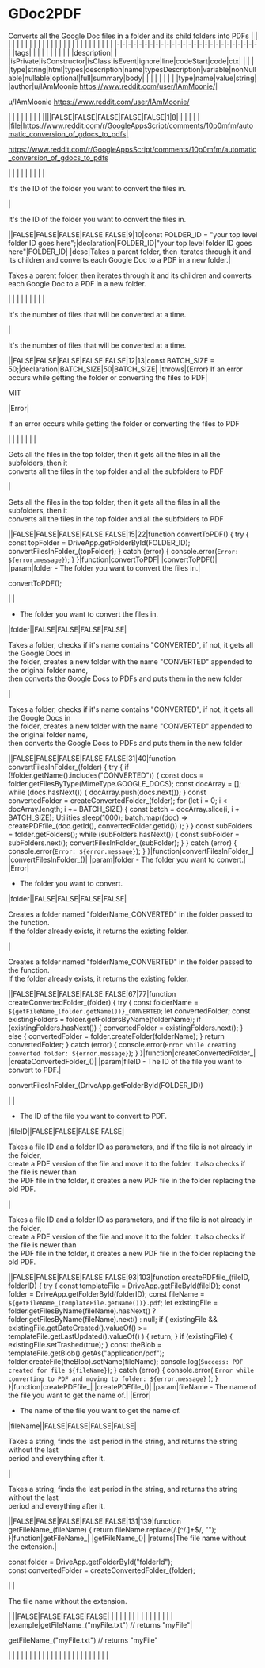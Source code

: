 # GDoc2PDF
Converts all the Google Doc files in a folder and its child folders into PDFs
| | | | | | | | | | | | | | | | | | | | | | | | | | |
|-|-|-|-|-|-|-|-|-|-|-|-|-|-|-|-|-|-|-|-|-|-|-|-|-|-|
|tags| | | | | | | | | | |description| | |isPrivate|isConstructor|isClass|isEvent|ignore|line|codeStart|code|ctx| | | |
|type|string|html|types|description|name|typesDescription|variable|nonNullable|nullable|optional|full|summary|body| | | | | | | | |type|name|value|string|
|author|u/IAmMoonie <https://www.reddit.com/user/IAmMoonie/>|<p>u/IAmMoonie <a href="https://www.reddit.com/user/IAmMoonie/">https://www.reddit.com/user/IAmMoonie/</a></p>| | | | | | | | ||||FALSE|FALSE|FALSE|FALSE|FALSE|1|8| | | | | |
|file|https://www.reddit.com/r/GoogleAppsScript/comments/10p0mfm/automatic_conversion_of_gdocs_to_pdfs|<p>https://www.reddit.com/r/GoogleAppsScript/comments/10p0mfm/automatic_conversion_of_gdocs_to_pdfs</p>| | | | | | | | |<p>It's the ID of the folder you want to convert the files in.</p>|<p>It's the ID of the folder you want to convert the files in.</p>||FALSE|FALSE|FALSE|FALSE|FALSE|9|10|const FOLDER_ID = "your top level folder ID goes here";|declaration|FOLDER_ID|"your top level folder ID goes here"|FOLDER_ID|
|desc|Takes a parent folder, then iterates through it and its children and converts each Google Doc to a PDF in a new folder.|<p>Takes a parent folder, then iterates through it and its children and converts each Google Doc to a PDF in a new folder.</p>| | | | | | | | |<p>It's the number of files that will be converted at a time.</p>|<p>It's the number of files that will be converted at a time.</p>||FALSE|FALSE|FALSE|FALSE|FALSE|12|13|const BATCH_SIZE = 50;|declaration|BATCH_SIZE|50|BATCH_SIZE|
|throws|{Error} If an error occurs while getting the folder or converting the files to PDF|<p>MIT</p>|Error|<p>If an error occurs while getting the folder or converting the files to PDF</p>| | | | | | |<p>Gets all the files in the top folder, then it gets all the files in all the subfolders, then it<br /> converts all the files in the top folder and all the subfolders to PDF</p>|<p>Gets all the files in the top folder, then it gets all the files in all the subfolders, then it<br /> converts all the files in the top folder and all the subfolders to PDF</p>||FALSE|FALSE|FALSE|FALSE|FALSE|15|22|function convertToPDF() {   try {     const topFolder = DriveApp.getFolderById(FOLDER_ID);     convertFilesInFolder_(topFolder);   } catch (error) {     console.error(`Error: ${error.message}`);   } }|function|convertToPDF| |convertToPDF()|
|param|folder - The folder you want to convert the files in.|<p>convertToPDF();</p>| |<ul> <li>The folder you want to convert the files in.</li> </ul>|folder||FALSE|FALSE|FALSE|FALSE|<p>Takes a folder, checks if it's name contains "CONVERTED", if not, it gets all the Google Docs in<br /> the folder, creates a new folder with the name "CONVERTED" appended to the original folder name,<br /> then converts the Google Docs to PDFs and puts them in the new folder</p>|<p>Takes a folder, checks if it's name contains "CONVERTED", if not, it gets all the Google Docs in<br /> the folder, creates a new folder with the name "CONVERTED" appended to the original folder name,<br /> then converts the Google Docs to PDFs and puts them in the new folder</p>||FALSE|FALSE|FALSE|FALSE|FALSE|31|40|function convertFilesInFolder_(folder) {   try {     if (!folder.getName().includes("CONVERTED")) {       const docs = folder.getFilesByType(MimeType.GOOGLE_DOCS);       const docArray = [];       while (docs.hasNext()) {         docArray.push(docs.next());       }       const convertedFolder = createConvertedFolder_(folder);       for (let i = 0; i < docArray.length; i += BATCH_SIZE) {         const batch = docArray.slice(i, i + BATCH_SIZE);         Utilities.sleep(1000);         batch.map((doc) =>           createPDFfile_(doc.getId(), convertedFolder.getId())         );       }     }     const subFolders = folder.getFolders();     while (subFolders.hasNext()) {       const subFolder = subFolders.next();       convertFilesInFolder_(subFolder);     }   } catch (error) {     console.error(`Error: ${error.message}`);   } }|function|convertFilesInFolder_| |convertFilesInFolder_()|
|param|folder - The folder you want to convert.| |Error|<ul> <li>The folder you want to convert.</li> </ul>|folder||FALSE|FALSE|FALSE|FALSE|<p>Creates a folder named "folderName_CONVERTED" in the folder passed to the function.<br /> If the folder already exists, it returns the existing folder.</p>|<p>Creates a folder named "folderName_CONVERTED" in the folder passed to the function.<br /> If the folder already exists, it returns the existing folder.</p>||FALSE|FALSE|FALSE|FALSE|FALSE|67|77|function createConvertedFolder_(folder) {   try {     const folderName = `${getFileName_(folder.getName())}_CONVERTED`;     let convertedFolder;     const existingFolders = folder.getFoldersByName(folderName);     if (existingFolders.hasNext()) {       convertedFolder = existingFolders.next();     } else {       convertedFolder = folder.createFolder(folderName);     }     return convertedFolder;   } catch (error) {     console.error(`Error while creating converted folder: ${error.message}`);   } }|function|createConvertedFolder_| |createConvertedFolder_()|
|param|fileID - The ID of the file you want to convert to PDF.|<p>convertFilesInFolder_(DriveApp.getFolderById(FOLDER_ID))</p>| |<ul> <li>The ID of the file you want to convert to PDF.</li> </ul>|fileID||FALSE|FALSE|FALSE|FALSE|<p>Takes a file ID and a folder ID as parameters, and if the file is not already in the folder,<br /> create a PDF version of the file and move it to the folder. It also checks if the file is newer than<br /> the PDF file in the folder, it creates a new PDF file in the folder replacing the old PDF.</p>|<p>Takes a file ID and a folder ID as parameters, and if the file is not already in the folder,<br /> create a PDF version of the file and move it to the folder. It also checks if the file is newer than<br /> the PDF file in the folder, it creates a new PDF file in the folder replacing the old PDF.</p>||FALSE|FALSE|FALSE|FALSE|FALSE|93|103|function createPDFfile_(fileID, folderID) {   try {     const templateFile = DriveApp.getFileById(fileID);     const folder = DriveApp.getFolderById(folderID);     const fileName = `${getFileName_(templateFile.getName())}.pdf`;     let existingFile = folder.getFilesByName(fileName).hasNext()       ? folder.getFilesByName(fileName).next()       : null;     if (       existingFile &&       existingFile.getDateCreated().valueOf() >=         templateFile.getLastUpdated().valueOf()     ) {       return;     }     if (existingFile) {       existingFile.setTrashed(true);     }     const theBlob = templateFile.getBlob().getAs("application/pdf");     folder.createFile(theBlob).setName(fileName);     console.log(`Success: PDF created for file ${fileName}`);   } catch (error) {     console.error(       `Error while converting to PDF and moving to folder: ${error.message}`     );   } }|function|createPDFfile_| |createPDFfile_()|
|param|fileName - The name of the file you want to get the name of.| |Error|<ul> <li>The name of the file you want to get the name of.</li> </ul>|fileName||FALSE|FALSE|FALSE|FALSE|<p>Takes a string, finds the last period in the string, and returns the string without the last<br /> period and everything after it.</p>|<p>Takes a string, finds the last period in the string, and returns the string without the last<br /> period and everything after it.</p>||FALSE|FALSE|FALSE|FALSE|FALSE|131|139|function getFileName_(fileName) {   return fileName.replace(/\.[^/.]+$/, ""); }|function|getFileName_| |getFileName_()|
|returns|The file name without the extension.|<p>const folder = DriveApp.getFolderById("folderId");<br /> const convertedFolder = createConvertedFolder_(folder);</p>| |<p>The file name without the extension.</p>| ||FALSE|FALSE|FALSE|FALSE| | | | | | | | | | | | | | | |
|example|getFileName_("myFile.txt") // returns "myFile"|<p>getFileName_("myFile.txt") // returns "myFile"</p>| | | | | | | | | | | | | | | | | | | | | | | |
